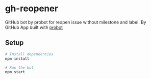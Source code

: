 # gh-reopener

GitHub bot by probot for reopen issue without milestone and label.
By GitHub App built with [probot](https://github.com/probot/probot)

## Setup

```sh
# Install dependencies
npm install

# Run the bot
npm start
```
